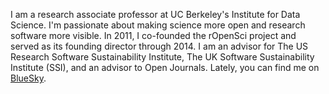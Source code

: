 I am a research associate professor at UC Berkeley's Institute for Data Science. I'm passionate about making science more open and research software more visible. In 2011, I co-founded the rOpenSci project and served as its founding director through 2014. I am an advisor for The US Research Software Sustainability Institute, The UK Software Sustainability Institute (SSI), and an advisor to Open Journals. Lately, you can find me on <a rel="me" href="https://bsky.app/profile/karthik.io">BlueSky</a>.
